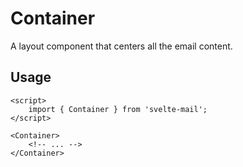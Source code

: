 # Container

A layout component that centers all the email content.

## Usage

```svelte
<script>
	import { Container } from 'svelte-mail';
</script>

<Container>
	<!-- ... -->
</Container>
```
